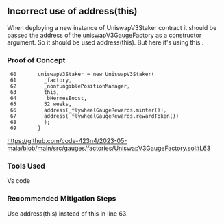 ## Incorrect use of address(this)
When deploying a new instance of UniswapV3Staker contract it should be passed the address of the uniswapV3GaugeFactory as a constructor argument.
So it should be used address(this). But here it's using this .

### Proof of Concept

 
     60       uniswapV3Staker = new UniswapV3Staker(
     61         _factory,
     62         _nonfungiblePositionManager,
     63         this,
     64         _bHermesBoost,
     65         52 weeks,
     66         address(_flywheelGaugeRewards.minter()),
     67         address(_flywheelGaugeRewards.rewardToken())
     68         );
     69       }


   https://github.com/code-423n4/2023-05-maia/blob/main/src/gauges/factories/UniswapV3GaugeFactory.sol#L63

### Tools Used
Vs code

### Recommended Mitigation Steps
Use address(this) instead of this in line 63. 

    

